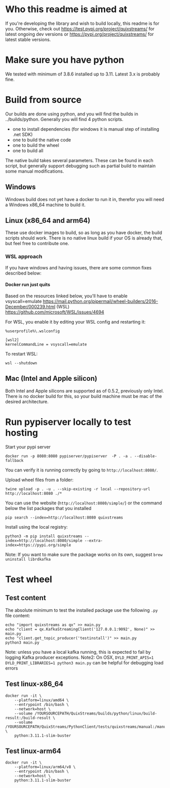 # Who this readme is aimed at
If you're developing the library and wish to build locally, this readme is for you. Otherwise, check out 
https://test.pypi.org/project/quixstreams/ for latest ongoing dev versions or https://pypi.org/project/quixstreams/ for latest stable versions.

# Make sure you have python
We tested with minimum of 3.8.6 installed up to 3.11. Latest 3.x is probably fine.

# Build from source
Our builds are done using python, and you will find the builds in ../builds/python. Generally you will find 4 python scripts.
- one to install dependencies (for windows it is manual step of installing .net SDK)
- one to build the native code
- one to build the wheel
- one to build all

The native build takes several parameters. These can be found in each script, but generally support debugging such as partial build to maintain some manual modifications.

## Windows
Windows build does not yet have a docker to run it in, therefor you will need a Windows x86_64 machine to build it.

## Linux (x86_64 and arm64)
These use docker images to build, so as long as you have docker, the build scripts should work. There is no native linux build if your OS is already that, but feel free to contribute one.

### WSL approach
If you have windows and having issues, there are some common fixes described below:

#### Docker run just quits
Based on the resources linked below, you'll have to enable vsyscall=emulate
https://mail.python.org/pipermail/wheel-builders/2016-December/000239.html
(WSL) https://github.com/microsoft/WSL/issues/4694

For WSL, you enable it by editing your WSL config and restarting it:
```
%userprofile%\.wslconfig

[wsl2]
kernelCommandLine = vsyscall=emulate
```

To restart WSL:
```
wsl --shutdown
```


## Mac (Intel and Apple silicon)
Both Intel and Apple silicons are supported as of 0.5.2, previously only Intel. There is no docker build for this, so your build machine must be mac of the desired architecture.

# Run pypiserver locally to test hosting

Start your pypi server
```
docker run -p 8080:8080 pypiserver/pypiserver  -P . -a . --disable-fallback
```

You can verify it is running correctly by going to `http://localhost:8080/`.

Upload wheel files from a folder:
```
twine upload -p . -u . --skip-existing -r local --repository-url http://localhost:8080 ./*
```

You can use the website (`http://localhost:8080/simple/`) or the command below the list packages that you installed
```
pip search --index=http://localhost:8080 quixstreams
```

Install using the local registry:
```
python3 -m pip install quixstreams --index=http://localhost:8080/simple --extra-index=https://pypi.org/simple
```
Note: If you want to make sure the package works on its own, suggest `brew uninstall librdkafka`

# Test wheel

## Test content
The absolute minimum to test the installed package use the following `.py` file content:
```
echo "import quixstreams as qx" >> main.py
echo "client = qx.KafkaStreamingClient('127.0.0.1:9092', None)" >> main.py
echo "client.get_topic_producer('testinstall')" >> main.py
python3 main.py
```
Note: unless you have a local kafka running, this is expected to fail by logging Kafka producer exceptions.
Note2: On OSX, `DYLD_PRINT_APIS=1 DYLD_PRINT_LIBRARIES=1 python3 main.py` can be helpful for debugging load errors

## Test linux-x86_64
```
docker run -it \
    --platform=linux/amd64 \
    --entrypoint /bin/bash \
    --network=host \
    --volume /YOURSOURCEPATH/QuixStreams/builds/python/linux/build-result:/build-result \
    --volume /YOURSOURCEPATH/QuixStreams/PythonClient/tests/quixstreams/manual:/manual \
    python:3.11.1-slim-buster
```

## Test linux-arm64
```
docker run -it \
    --platform=linux/arm64/v8 \
    --entrypoint /bin/bash \
    --network=host \
    python:3.11.1-slim-buster
```